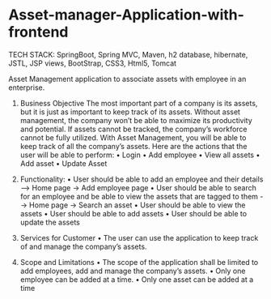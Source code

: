 # Asset-manager-Application-with-frontend

TECH STACK:
SpringBoot, Spring MVC, Maven, h2 database, hibernate, JSTL, JSP views, BootStrap, CSS3, Html5, Tomcat


Asset Management application to associate assets with employee in an enterprise.

1.	Business Objective
The most important part of a company is its assets, but it is just as important to keep track of its assets. Without asset management, the company won’t be able to maximize its productivity and potential. If assets cannot be tracked, the company’s workforce cannot be fully utilized. With Asset Management, you will be able to keep track of all the company’s assets.
Here are the actions that the user will be able to perform:
•	Login
•	Add employee
•	View all assets
•	Add asset
•	Update Asset

2.	Functionality:
•	User should be able to add an employee and their details --> Home page -> Add employee page
•	User should be able to search for an employee and be able to view the assets that are tagged to them --> Home page -> Search an asset
•	User should be able to view the assets
•	User should be able to add assets 
•	User should be able to update the assets

3.	Services for Customer
•	The user can use the application to keep track of and manage the company’s assets.

4.	Scope and Limitations
•	The scope of the application shall be limited to add employees, add and manage the company’s assets.
•	Only one employee can be added at a time.
•	Only one asset can be added at a time

